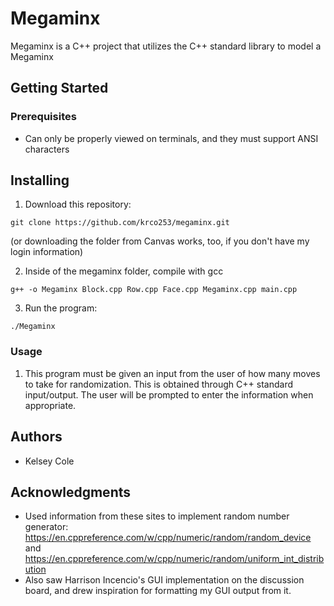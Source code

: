 # Megaminx

Megaminx is a C++ project that utilizes the C++ standard library to model a Megaminx 

## Getting Started


### Prerequisites
- Can only be properly viewed on terminals, and they must support ANSI characters 

## Installing

1. Download this repository:
```
git clone https://github.com/krco253/megaminx.git
```
(or downloading the folder from Canvas works, too, if you don't have my login information)

2. Inside of the megaminx folder, compile with gcc
```
g++ -o Megaminx Block.cpp Row.cpp Face.cpp Megaminx.cpp main.cpp
```
3. Run the program:
```
./Megaminx
```
### Usage
1. This program must be given an input from the user of how many moves to take for randomization. This is obtained through C++ standard input/output. The user will be prompted to enter the information when appropriate.

## Authors

* Kelsey Cole 


## Acknowledgments

* Used information from these sites to implement random number generator: https://en.cppreference.com/w/cpp/numeric/random/random_device and https://en.cppreference.com/w/cpp/numeric/random/uniform_int_distribution 
* Also saw Harrison Incencio's GUI implementation on the discussion board, and drew inspiration for formatting my GUI output from it.
